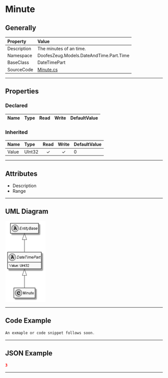 ﻿# Minute

## Generally

|Property|Value|
|:-|:-|
|Description|The minutes of an time.|
|Namespace|DoofesZeug.Models.DateAndTime.Part.Time|
|BaseClass|DateTimePart|
|SourceCode|[Minute.cs](../../../../DoofesZeug.Library/Src/Models/DateAndTime/Part/Time/Minute.cs)|

---

## Properties

### Declared

|Name|Type|Read|Write|DefaultValue|
|:---|:---|:--:|:---:|:-----------|

### Inherited

|Name|Type|Read|Write|DefaultValue|
|:---|:---|:--:|:---:|:-----------|
|Value|UInt32|&#x2713;|&#x2713;|0|

---

## Attributes

- Description
- Range

---

## UML Diagram

![Minute.png](./Minute.png "Minute")

---

## Code Example

```cs
An exmaple or code snippet follows soon.
```

---

## JSON Example

```json
3
```

---


